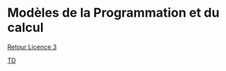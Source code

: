 # Modèles de la Programmation et du calcul

[Retour Licence 3](https://mcheungsen.github.io/cours/ "Licence 3")

[TD](https://www.labri.fr/perso/atanasa/MPC/)